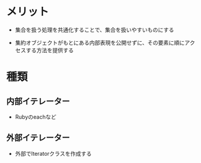 # メリット

- 集合を扱う処理を共通化することで、集合を扱いやすいものにする

- 集約オブジェクトがもとにある内部表現を公開せずに、その要素に順にアクセスする方法を提供する


# 種類

## 内部イテレーター

- Rubyのeachなど

## 外部イテレーター

- 外部でIteratorクラスを作成する
